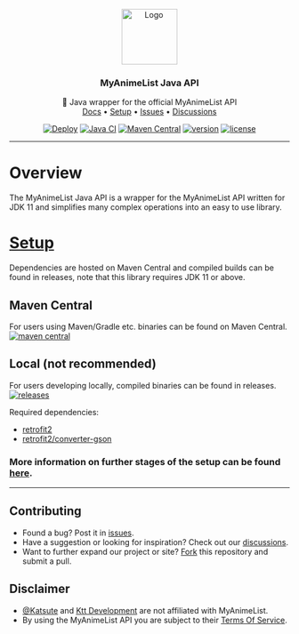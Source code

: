 <p align="center">
    <a href="https://github.com/Ktt-Development/MyAnimeList-Java-API">
        <img src="https://raw.githubusercontent.com/Ktt-Development/MyAnimeList-Java-API/main/logo.png" alt="Logo" width="100" height="100">
    </a>
    <h3 align="center">MyAnimeList Java API</h3>
    <p align="center">
        📘 Java wrapper for the official MyAnimeList API
        <br />
        <a href="https://myanimelist.kttdevelopment.com/documentation/">Docs</a>
        •
        <a href="https://myanimelist.kttdevelopment.com/setup/">Setup</a>
        •
        <a href="https://github.com/Ktt-Development/MyAnimeList-Java-API/issues">Issues</a>
        •
        <a href="https://github.com/Ktt-Development/MyAnimeList-Java-API/discussions">Discussions</a>
    </p>
</p>

<p align="center">
    <a href="https://github.com/Ktt-Development/MyAnimeList-Java-API/actions?query=workflow%3ADeploy"><img title="Deploy" src="https://github.com/Ktt-Development/MyAnimeList-Java-API/workflows/Deploy/badge.svg"></a>
    <a href="https://github.com/Ktt-Development/MyAnimeList-Java-API/actions?query=workflow%3A%22Java+CI%22"><img title="Java CI" src="https://github.com/Ktt-Development/MyAnimeList-Java-API/workflows/Java%20CI/badge.svg"></a>
    <a href="https://mvnrepository.com/artifact/com.kttdevelopment/myanimelist"><img title="Maven Central" src="https://img.shields.io/maven-central/v/com.kttdevelopment/MyAnimeList-Java-API"></a>
    <a href="https://github.com/Ktt-Development/MyAnimeList-Java-API/releases"><img title="version" src="https://img.shields.io/github/v/release/ktt-development/MyAnimeList-Java-API"></a>
    <a href="https://github.com/Ktt-Development/MyAnimeList-Java-API/blob/main/LICENSE"><img title="license" src="https://img.shields.io/github/license/Ktt-Development/MyAnimeList-Java-API"></a>
</p>

---

# Overview

The MyAnimeList Java API is a wrapper for the MyAnimeList API written for JDK 11 and simplifies many complex operations into an easy to use library.

# [Setup](https://myanimelist.kttdevelopment.com/setup)

Dependencies are hosted on Maven Central and compiled builds can be found in releases, note that this library requires JDK 11 or above.

## Maven Central

For users using Maven/Gradle etc. binaries can be found on Maven Central. [![maven central](https://img.shields.io/maven-central/v/com.kttdevelopment/MyAnimeList-Java-API)](https://mvnrepository.com/artifact/com.kttdevelopment/myanimelist)

## Local (not recommended)

For users developing locally, compiled binaries can be found in releases. [![releases](https://img.shields.io/github/v/release/ktt-development/MyAnimeList-Java-API)](https://github.com/Ktt-Development/MyAnimeList-Java-API/releases)

Required dependencies:
 - [retrofit2](https://mvnrepository.com/artifact/com.squareup.retrofit2/retrofit)
 - [retrofit2/converter-gson](https://mvnrepository.com/artifact/com.squareup.retrofit2/converter-gson)

### More information on further stages of the setup can be found [here](https://myanimelist.kttdevelopment.com/setup).

---

## Contributing

- Found a bug? Post it in [issues](https://github.com/Ktt-Development/MyAnimeList-Java-API/issues).
- Have a suggestion or looking for inspiration? Check out our [discussions](https://github.com/Ktt-Development/MyAnimeList-Java-API/discussions).
- Want to further expand our project or site? [Fork](https://github.com/Ktt-Development/MyAnimeList-Java-API/fork) this repository and submit a pull.

## Disclaimer
- [@Katsute](https://github.com/Katsute) and [Ktt&nbsp;Development](https://github.com/Ktt-Development) are not affiliated with MyAnimeList.
- By using the MyAnimeList API you are subject to their [Terms Of Service](https://myanimelist.net/static/apiagreement.html).
